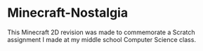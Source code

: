 # Minecraft-Nostalgia
  This Minecraft 2D revision was made to commemorate a Scratch assignment I made at 
  my middle school Computer Science class.
